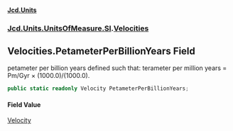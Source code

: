#### [Jcd.Units](index 'index')
### [Jcd.Units.UnitsOfMeasure.SI](Jcd.Units.UnitsOfMeasure.SI 'Jcd.Units.UnitsOfMeasure.SI').[Velocities](Velocities 'Jcd.Units.UnitsOfMeasure.SI.Velocities')

## Velocities.PetameterPerBillionYears Field

petameter per billion years defined such that: terameter per million years = Pm/Gyr × (1000.0)/(1000.0).

```csharp
public static readonly Velocity PetameterPerBillionYears;
```

#### Field Value
[Velocity](Velocity 'Jcd.Units.UnitTypes.Velocity')